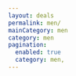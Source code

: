 ```yaml
---
layout: deals
permalink: men/
mainCategory: men
category: men
pagination:
  enabled: true
  category: men,
---
```







      

  

